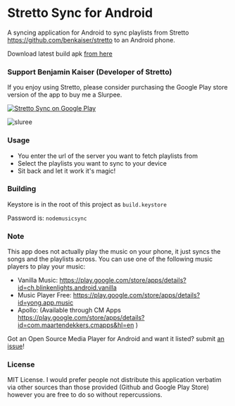 Stretto Sync for Android
=======================

A syncing application for Android to sync playlists from Stretto https://github.com/benkaiser/stretto to an Android phone.

Download latest build apk [from here](https://raw.githubusercontent.com/benkaiser/stretto-android-sync/master/app/app-release.apk)

### Support Benjamin Kaiser (Developer of Stretto)

If you enjoy using Stretto, please consider purchasing the Google Play store version of the app to buy me a Slurpee.

[![Stretto Sync on Google Play](https://cloud.githubusercontent.com/assets/608054/19828055/8d4ed4b0-9dff-11e6-8780-96564d414b3a.png)](https://play.google.com/store/apps/details?id=com.kaiserapps.benkaiser.strettoandroidsync)

![sluree](https://cloud.githubusercontent.com/assets/608054/19828043/418046cc-9dff-11e6-936a-460d79b830ab.jpg)

### Usage

- You enter the url of the server you want to fetch playlists from
- Select the playlists you want to sync to your device
- Sit back and let it work it's magic!

### Building

Keystore is in the root of this project as `build.keystore`

Password is: `nodemusicsync`

### Note

This app does not actually play the music on your phone, it just syncs the songs and the playlists across. You can use one of the following music players to play your music:

- Vanilla Music: https://play.google.com/store/apps/details?id=ch.blinkenlights.android.vanilla
- Music Player Free: https://play.google.com/store/apps/details?id=yong.app.music
- Apollo: (Available through CM Apps https://play.google.com/store/apps/details?id=com.maartendekkers.cmapps&hl=en )

Got an Open Source Media Player for Android and want it listed? submit [an issue](https://github.com/benkaiser/stretto-android-sync/issues/new)!


### License

MIT License. I would prefer people not distribute this application verbatim via other sources than those provided (Github and Google Play Store) however you are free to do so without repercussions.
